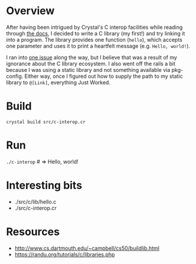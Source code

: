 # Overview

After having been intrigued by Crystal's C interop facilities while reading through [the docs](https://crystal-lang.org/docs/syntax_and_semantics/c_bindings/), I decided to write a C library (my first!) and try linking it into a program. The library provides one function (`hello`), which accepts one parameter and uses it to print a heartfelt message (e.g. `Hello, world!`).

I ran into [one issue](http://stackoverflow.com/questions/42427195/trouble-linking-against-static-c-library-in-crystal-program) along the way, but I believe that was a result of my ignorance about the C library ecosystem. I also went off the rails a bit because I was using a static library and not something available via pkg-config. Either way, once I figured out how to supply the path to my static library to `@[Link]`, everything Just Worked.

# Build
`crystal build src/c-interop.cr`

# Run
`./c-interop` \# => Hello, world!

# Interesting bits
- ./src/c/lib/hello.c
- ./src/c-interop.cr

# Resources
- http://www.cs.dartmouth.edu/~campbell/cs50/buildlib.html
- https://randu.org/tutorials/c/libraries.php
